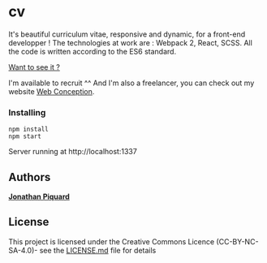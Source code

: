 
# cv

It's beautiful curriculum vitae, responsive and dynamic, for a front-end developper !
The technologies at work are : Webpack 2, React, SCSS. All the code is written according to the ES6 standard.

[Want to see it ?](https://webconception.fr/cv)

I'm available to recruit ^^ And I'm also a freelancer, you can check out my website [Web Conception](https://webconception.fr/).

### Installing
```
npm install
npm start
```
Server running at http://localhost:1337

## Authors

**[Jonathan Piquard](https://github.com/PiquardJonathan)**

## License

This project is licensed under the Creative Commons Licence (CC-BY-NC-SA-4.0)- see the [LICENSE.md](LICENSE.md) file for details
